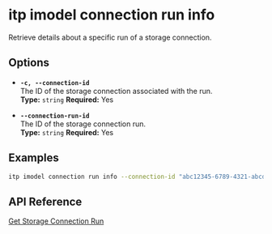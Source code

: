 # itp imodel connection run info

Retrieve details about a specific run of a storage connection.

## Options

- **`-c, --connection-id`**  
  The ID of the storage connection associated with the run.  
  **Type:** `string` **Required:** Yes

- **`--connection-run-id`**  
  The ID of the storage connection run.  
  **Type:** `string` **Required:** Yes

## Examples

```bash
itp imodel connection run info --connection-id "abc12345-6789-4321-abcd-9876543210ef" --connection-run-id "run98765-4321-abcd-1234-567890abcdef"
```

## API Reference

[Get Storage Connection Run](https://developer.bentley.com/apis/synchronization/operations/get-storage-connection-run/)
